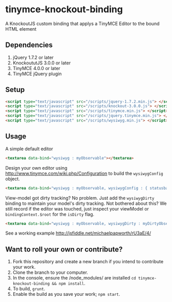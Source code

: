 tinymce-knockout-binding
========================

A KnockoutJS custom binding that applys a TinyMCE Editor to the bound HTML element

Dependencies
------------

  1.  jQuery 1.7.2 or later
  2.  KnockoututJS 3.0.0 or later
  3.  TinyMCE 4.0.0 or later
  4.  TinyMCE jQuery plugin

Setup
-----

```html
<script type="text/javascript" src="/scripts/jquery-1.7.2.min.js"> </script>
<script type="text/javascript" src="/scripts/knockout-3.0.0.js"> </script>
<script type="text/javascript" src="/scripts/tinymce.min.js"> </script>
<script type="text/javascript" src="/scripts/jquery.tinymce.min.js"> </script>
<script type="text/javascript" src="/scripts/wysiwyg.min.js"> </script>
```

Usage
-----

A simple default editor

```html
<textarea data-bind="wysiwyg : myObservable"></textarea>
```

Design your own editor using http://www.tinymce.com/wiki.php/Configuration to build the `wysiwygConfig` object.

```html
<textarea data-bind="wysiwyg : myObservable, wysiwygConfig : { statusbar : true }"></textarea>
```

View-model got dirty tracking?  No problem.  Just add the `wysiwygDirty` binding to maintain your model's dirty tracking.  Not bothered about this?  We still record if the editor was touched, just inspect your viewModel or `bindingContext.$root` for the `isDirty` flag.
 
```html
<textarea data-bind="wysiwyg : myObservable, wysiwygDirty : myDirtyObservable"></textarea>
```

See a working example http://jsfiddle.net/michaelpapworth/rU3aE/4/

Want to roll your own or contribute?
----------------------

  1. Fork this repository and create a new branch if you intend to contribute your work.
  2. Clone the branch to your computer.
  3. In the console, ensure the /node_modules/ are installed `cd tinymce-knockout-binding && npm install`.
  4. To build, `grunt`.
  5. Enable the build as you save your work; `npm start`.